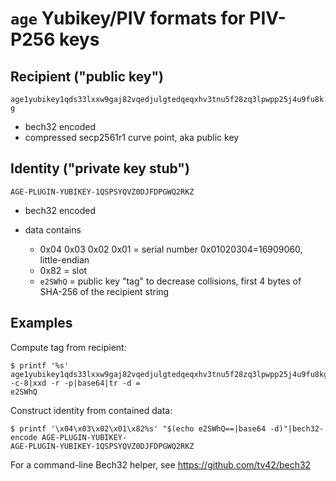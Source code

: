 # `age` Yubikey/PIV formats for PIV-P256 keys

## Recipient ("public key")

`age1yubikey1qds33lxxw9gaj82vqedjulgtedqeqxhv3tnu5f28zq3lpwpp25j4u9fu8kg`

- bech32 encoded
- compressed secp2561r1 curve point, aka public key


## Identity ("private key stub")

`AGE-PLUGIN-YUBIKEY-1QSPSYQVZ0DJFDPGWQ2RKZ`

- bech32 encoded
- data contains

  - 0x04 0x03 0x02 0x01 = serial number 0x01020304=16909060, little-endian
  - 0x82 = slot
  - `e2SWhQ` = public key "tag" to decrease collisions, first 4 bytes of SHA-256 of the recipient string

## Examples

Compute tag from recipient:

```
$ printf '%s' age1yubikey1qds33lxxw9gaj82vqedjulgtedqeqxhv3tnu5f28zq3lpwpp25j4u9fu8kg|sha256sum|cut -c-8|xxd -r -p|base64|tr -d =
e2SWhQ
```

Construct identity from contained data:

```
$ printf '\x04\x03\x02\x01\x82%s' "$(echo e2SWhQ==|base64 -d)"|bech32-encode AGE-PLUGIN-YUBIKEY-
AGE-PLUGIN-YUBIKEY-1QSPSYQVZ0DJFDPGWQ2RKZ
```

For a command-line Bech32 helper, see https://github.com/tv42/bech32

